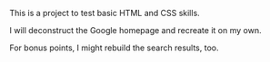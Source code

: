 This is a project to test basic HTML and CSS skills.

I will deconstruct the Google homepage and recreate it on my own.

For bonus points, I might rebuild the search results, too.

